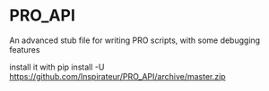 # PRO_API
An advanced stub file for writing PRO scripts, with some debugging features

install it with pip install -U https://github.com/Inspirateur/PRO_API/archive/master.zip
